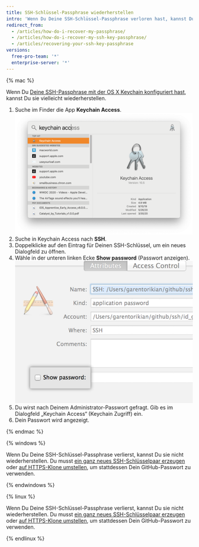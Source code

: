 ```yaml
---
title: SSH-Schlüssel-Passphrase wiederherstellen
intro: 'Wenn Du Deine SSH-Schlüssel-Passphrase verloren hast, kannst Du sie je nach verwendetem Betriebssystem entweder wiederherstellen oder musst eine neue SSH-Schlüssel-Passphrase generieren.'
redirect_from:
  - /articles/how-do-i-recover-my-passphrase/
  - /articles/how-do-i-recover-my-ssh-key-passphrase/
  - /articles/recovering-your-ssh-key-passphrase
versions:
  free-pro-team: '*'
  enterprise-server: '*'
---
```


{% mac %}

Wenn Du [Deine SSH-Passphrase mit der OS X Keychain konfiguriert hast](/articles/working-with-ssh-key-passphrases#saving-your-passphrase-in-the-keychain), kannst Du sie vielleicht wiederherstellen.

1. Suche im Finder die App **Keychain Access**. ![ Suchleiste von Spotlight](/assets/images/help/setup/keychain-access.png)
2. Suche in Keychain Access nach **SSH**.
3. Doppelklicke auf den Eintrag für Deinen SSH-Schlüssel, um ein neues Dialogfeld zu öffnen.
4. Wähle in der unteren linken Ecke **Show password** (Passwort anzeigen). ![Dialogfenster in Keychain Access](/assets/images/help/setup/keychain_show_password_dialog.png)
5. Du wirst nach Deinem Administrator-Passwort gefragt. Gib es im Dialogfeld „Keychain Access“ (Keychain Zugriff) ein.
6. Dein Passwort wird angezeigt.

{% endmac %}

{% windows %}

Wenn Du Deine SSH-Schlüssel-Passphrase verlierst, kannst Du sie nicht wiederherstellen. Du musst [ein ganz neues SSH-Schlüsselpaar erzeugen](/articles/generating-a-new-ssh-key-and-adding-it-to-the-ssh-agent) oder [auf HTTPS-Klone umstellen](/articles/changing-a-remote-s-url/#switching-remote-urls-from-ssh-to-https), um stattdessen Dein GitHub-Passwort zu verwenden.

{% endwindows %}

{% linux %}

Wenn Du Deine SSH-Schlüssel-Passphrase verlierst, kannst Du sie nicht wiederherstellen. Du musst [ein ganz neues SSH-Schlüsselpaar erzeugen](/articles/generating-a-new-ssh-key-and-adding-it-to-the-ssh-agent) oder [auf HTTPS-Klone umstellen](/articles/which-remote-url-should-i-use/#cloning-with-https-urls), um stattdessen Dein GitHub-Passwort zu verwenden.

{% endlinux %}
